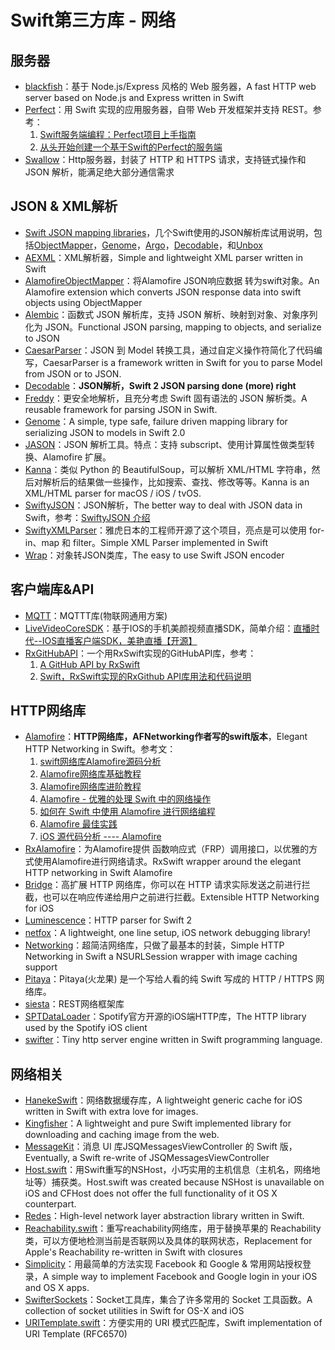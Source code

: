 # Swift第三方库 - 网络
## 服务器
- [blackfish][1]：基于 Node.js/Express 风格的 Web 服务器，A fast HTTP web server based on Node.js and Express written in Swift
- [Perfect][2]：用 Swift 实现的应用服务器，自带 Web 开发框架并支持 REST。参考：
	1. [Swift服务端编程：Perfect项目上手指南][3]
	2. [从头开始创建一个基于Swift的Perfect的服务端][4]
- [Swallow][5]：Http服务器，封装了 HTTP 和 HTTPS 请求，支持链式操作和 JSON 解析，能满足绝大部分通信需求

## JSON & XML解析
- [Swift JSON mapping libraries][6]，几个Swift使用的JSON解析库试用说明，包括[ObjectMapper][7]，[Genome][8]，[Argo][9]，[Decodable][10]，和[Unbox][11]
- [AEXML][12]：XML解析器，Simple and lightweight XML parser written in Swift
- [AlamofireObjectMapper][13]：将Alamofire JSON响应数据 转为swift对象。An Alamofire extension which converts JSON response data into swift objects using ObjectMapper
- [Alembic][14]：函数式 JSON 解析库，支持 JSON 解析、映射到对象、对象序列化为 JSON。Functional JSON parsing, mapping to objects, and serialize to JSON
- [CaesarParser][15]：JSON 到 Model 转换工具，通过自定义操作符简化了代码编写，CaesarParser is a framework written in Swift for you to parse Model from JSON or to JSON.
- [Decodable][16]：**JSON解析，Swift 2 JSON parsing done (more) right**
- [Freddy][17]：更安全地解析，且充分考虑 Swift 固有语法的 JSON 解析类。A reusable framework for parsing JSON in Swift.
- [Genome][18]：A simple, type safe, failure driven mapping library for serializing JSON to models in Swift 2.0
- [JASON][19]：JSON 解析工具。特点：支持 subscript、使用计算属性做类型转换、Alamofire 扩展。
- [Kanna][20]：类似 Python 的 BeautifulSoup，可以解析 XML/HTML 字符串，然后对解析后的结果做一些操作，比如搜索、查找、修改等等。Kanna is an XML/HTML parser for macOS / iOS / tvOS.
- [SwiftyJSON][21]：JSON解析，The better way to deal with JSON data in Swift，参考：[SwiftyJSON 介绍][22]
- [SwiftyXMLParser][23]：雅虎日本的工程师开源了这个项目，亮点是可以使用 for-in、map 和 filter。Simple XML Parser implemented in Swift
- [Wrap][24]：对象转JSON类库，The easy to use Swift JSON encoder

## 客户端库&API
- [MQTT][25]：MQTTT库(物联网通用方案)
 - [LiveVideoCoreSDK][26]：基于IOS的手机美颜视频直播SDK，简单介绍：[直播时代--IOS直播客户端SDK，美艳直播【开源】][27]
- [RxGitHubAPI][28]：一个用RxSwift实现的GitHubAPI库，参考：
	1. [A GitHub API by RxSwift][29]
	2. [Swift，RxSwift实现的RxGithub API库用法和代码说明][30]

## HTTP网络库
- [Alamofire][31]：**HTTP网络库，AFNetworking作者写的swift版本**，Elegant HTTP Networking in Swift。参考文：
	1. [swift网络库Alamofire源码分析][32]
	2. [Alamofire网络库基础教程][33]
	3. [Alamofire网络库进阶教程][34]
	4. [Alamofire - 优雅的处理 Swift 中的网络操作][35]
	5. [如何在 Swift 中使用 Alamofire 进行网络编程][36]
	6. [Alamofire 最佳实践][37]
	7. [iOS 源代码分析 ---- Alamofire][38]
- [RxAlamofire][39]：为Alamofire提供 函数响应式（FRP）调用接口，以优雅的方式使用Alamofire进行网络请求。RxSwift wrapper around the elegant HTTP networking in Swift Alamofire
- [Bridge][40]：高扩展 HTTP 网络库，你可以在 HTTP 请求实际发送之前进行拦截，也可以在响应传递给用户之前进行拦截。Extensible HTTP Networking for iOS
- [Luminescence][41]：HTTP parser for Swift 2
- [netfox][42]：A lightweight, one line setup, iOS network debugging library!
- [Networking][43]：超简洁网络库，只做了最基本的封装，Simple HTTP Networking in Swift a NSURLSession wrapper with image caching support
- [Pitaya][44]：Pitaya(火龙果) 是一个写给人看的纯 Swift 写成的 HTTP / HTTPS 网络库。
- [siesta][45]：REST网络框架库
- [SPTDataLoader][46]：Spotify官方开源的iOS端HTTP库，The HTTP library used by the Spotify iOS client
- [swifter][47]：Tiny http server engine written in Swift programming language.

## 网络相关
- [HanekeSwift][48]：网络数据缓存库，A lightweight generic cache for iOS written in Swift with extra love for images.
- [Kingfisher][49]：A lightweight and pure Swift implemented library for downloading and caching image from the web.
- [MessageKit][50]：消息 UI 库JSQMessagesViewController 的 Swift 版，Eventually, a Swift re-write of JSQMessagesViewController
- [Host.swift][51]：用Swift重写的NSHost，小巧实用的主机信息（主机名，网络地址等）捕获类。Host.swift was created because NSHost is unavailable on iOS and CFHost does not offer the full functionality of it OS X counterpart.
- [Redes][52]：High-level network layer abstraction library written in Swift.
- [Reachability.swift][53]：重写reachability网络库，用于替换苹果的 Reachability 类，可以方便地检测当前是否联网以及具体的联网状态，Replacement for Apple's Reachability re-written in Swift with closures
- [Simplicity][54]：用最简单的方法实现 Facebook 和 Google & 常用网站授权登录，A simple way to implement Facebook and Google login in your iOS and OS X apps.
- [SwifterSockets][55]：Socket工具库，集合了许多常用的 Socket 工具函数。A collection of socket utilities in Swift for OS-X and iOS
- [URITemplate.swift][56]：方便实用的 URI 模式匹配库，Swift implementation of URI Template (RFC6570)

[1]:	https://github.com/elliottminns/blackfish "blackfish"
[2]:	https://github.com/PerfectlySoft/Perfect "Perfect"
[3]:	http://mp.weixin.qq.com/s?__biz=MzA3ODg4MDk0Ng==&mid=402331193&idx=1&sn=dc07b803ef9377965f5a5092cc37ccab#rd
[4]:	http://www.jianshu.com/p/a4741a89f679 "从头开始创建一个基于Swift的Perfect的服务端"
[5]:	https://github.com/TheHolyGrail/Swallow "Swallow"
[6]:	http://alejandromp.com/blog/2015/10/28/swift-json-mapping-libraries/
[7]:	https://github.com/Hearst-DD/ObjectMapper "ObjectMapper"
[8]:	https://github.com/LoganWright/Genome "Genome"
[9]:	https://github.com/thoughtbot/Argo "Argo"
[10]:	https://github.com/Anviking/Decodable "Decodable"
[11]:	https://github.com/JohnSundell/Unbox "Unbox"
[12]:	https://github.com/tadija/AEXML
[13]:	https://github.com/tristanhimmelman/AlamofireObjectMapper "AlamofireObjectMapper"
[14]:	https://github.com/ra1028/Alembic "Alembic"
[15]:	https://github.com/lancy/CaesarParser "CaesarParser"
[16]:	https://github.com/Anviking/Decodable "Decodable"
[17]:	https://github.com/bignerdranch/Freddy "Freddy"
[18]:	https://github.com/LoganWright/Genome "Genome"
[19]:	https://github.com/delba/JASON "JASON"
[20]:	https://github.com/tid-kijyun/Kanna "Kanna"
[21]:	https://github.com/SwiftyJSON/SwiftyJSON "SwiftyJSON"
[22]:	http://tangplin.github.io/swiftyjson/ "SwiftyJSON 介绍"
[23]:	https://github.com/yahoojapan/SwiftyXMLParser "SwiftyXMLParser"
[24]:	https://github.com/JohnSundell/Wrap "Wrap"
[25]:	https://github.com/iachievedit/MQTT "MQTT"
[26]:	https://github.com/runner365/LiveVideoCoreSDK "LiveVideoCoreSDK"
[27]:	http://www.cnblogs.com/runner42/p/5241407.html "直播时代--IOS直播客户端SDK，美艳直播【开源】"
[28]:	https://github.com/FengDeng/RxGitHubAPI "RxGitHubAPI"
[29]:	http://fengdeng.github.io/blog/2016/01/29/a-github-api-by-rxswift/ "A GitHub API by RxSwift"
[30]:	http://fengdeng.github.io/blog/2016/01/31/rxgithub-apiku-yong-fa-he-dai-ma-shuo-ming/ "Swift，RxSwift实现的RxGithub API库用法和代码说明"
[31]:	https://github.com/Alamofire/Alamofire
[32]:	http://www.ethanwhy.com/2015/11/16/swift-alamofire-analyse/ "swift网络库Alamofire源码分析"
[33]:	http://www.jianshu.com/p/f1208b5e42d9 "Alamofire网络库基础教程"
[34]:	http://www.jianshu.com/p/30599f64a09c "Alamofire网络库进阶教程"
[35]:	http://swiftcafe.io/2015/12/14/alamofire/ "Alamofire - 优雅的处理 Swift 中的网络操作"
[36]:	http://swift.gg/2015/12/22/alamofire-beginner-guide/ "如何在 Swift 中使用 Alamofire 进行网络编程"
[37]:	https://github.com/ipader/SwiftGuide/wiki/Alamofire%20%E6%9C%80%E4%BD%B3%E5%AE%9E%E8%B7%B5 "Alamofire 最佳实践"
[38]:	http://draveness.me/ios-yuan-dai-ma-fen-xi-alamofire/
[39]:	https://github.com/RxSwiftCommunity/RxAlamofire "RxAlamofire"
[40]:	https://github.com/rawrjustin/Bridge "Bridge"
[41]:	https://github.com/Zewo/Luminescence "Luminescence"
[42]:	https://github.com/kasketis/netfox "netfox"
[43]:	https://github.com/3lvis/Networking "Networking"
[44]:	https://github.com/johnlui/Pitaya "Pitaya"
[45]:	https://github.com/bustoutsolutions/siesta "siesta"
[46]:	https://github.com/spotify/SPTDataLoader "SPTDataLoader"
[47]:	https://github.com/glock45/swifter "swifter"
[48]:	https://github.com/Haneke/HanekeSwift "HanekeSwift"
[49]:	https://github.com/onevcat/Kingfisher "Kingfisher"
[50]:	https://github.com/MessageKit/MessageKit "MessageKit"
[51]:	https://github.com/rjstelling/Host.swift "Host.swift"
[52]:	https://github.com/cuzv/Redes "Redes"
[53]:	https://github.com/ashleymills/Reachability.swift "Reachability.swift"
[54]:	https://github.com/SimplicityMobile/Simplicity "Simplicity"
[55]:	https://github.com/Swiftrien/SwifterSockets "SwifterSockets"
[56]:	https://github.com/kylef/URITemplate.swift "URITemplate.swift"